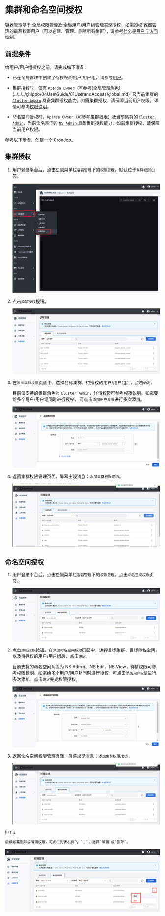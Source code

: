 # 集群和命名空间授权

容器管理基于 全局权限管理及 全局用户/用户组管理实现授权，如需授权 容器管理的最高权限用户（可以创建、管理、删除所有集群），请参考[什么是用户与访问控制](../../../ghippo/04UserGuide/01UserandAccess/iam.md)。

## 前提条件

给用户/用户组授权之前，请完成如下准备：

- 已在全局管理中创建了待授权的用户/用户组，请参考[用户](../../../ghippo/04UserGuide/01UserandAccess/User.md)。

- 集群授权时，仅有 `Kpanda Owner`（可参考[全局管理角色](../../../ghippo/04UserGuide/01UserandAccess/global.md）及当前集群的 [`Cluster Admin`](PermissionBrief.md#cluster-admin) 具备集群授权能力，如需集群授权，请保障当前用户权限。详情可参考[权限说明](PermissionBrief.md)。

- 命名空间授权时，`Kpanda Owner`（可参考[集群权限](PermissionBrief.md)）及当前集群的 [`Cluster Admin`](PermissionBrief.md#cluster-admin)，当前命名空间的 [`NS Admin`](PermissionBrief.md#ns-admin) 具备集群授权能力，如需集群授权，请保障当前用户权限。

参考以下步骤，创建一个 CronJob。

## 集群授权

1. 用户登录平台后，点击左侧菜单栏`容器管理`下的`权限管理`，默认位于`集群权限`页签。

    ![](../../images/perm01.png)

2. 点击`添加授权`按钮。

    ![](../../images/perm02.png)

3. 在`添加集群权限`页面中，选择目标集群、待授权的用户/用户组后，点击`确定`。

    目前仅支持的集群角色为 `Cluster Admin`，详情权限可参考[权限说明](PermissionBrief.md)。如需要给多个用户/用户组同时进行授权， 可点击`添加用户权限`进行多次添加。

    ![](../../images/perm03.png)

4. 返回集群权限管理页面，屏幕出现消息：`添加集群权限成功`。

    ![](../../images/perm04.png)

## 命名空间授权

1. 用户登录平台后，点击左侧菜单栏`容器管理`下的`权限管理`，点击`命名空间权限`页签。

    ![](../../images/perm05.png)

2. 点击`添加授权`按钮。在`添加命名空间权限`页面中，选择目标集群、目标命名空间，以及待授权的用户/用户组后，点击`确定`。

    目前支持的命名空间角色为 NS Admin、NS Edit、NS View，详情权限可参考[权限说明](PermissionBrief.md)。如需给多个用户/用户组同时进行授权，可点击`添加用户权限`进行多次添加。点击`确定`完成权限授权。

    ![](../../images/perm06.png)

3. 返回命名空间权限管理页面，屏幕出现消息：`添加集群权限成功`。

    ![](../../images/perm07.png)

!!! tip

    后续如需删除或编辑权限，可点击列表右侧的 `⋮`，选择`编辑`或`删除`。

![](../../images/perm08.png)
